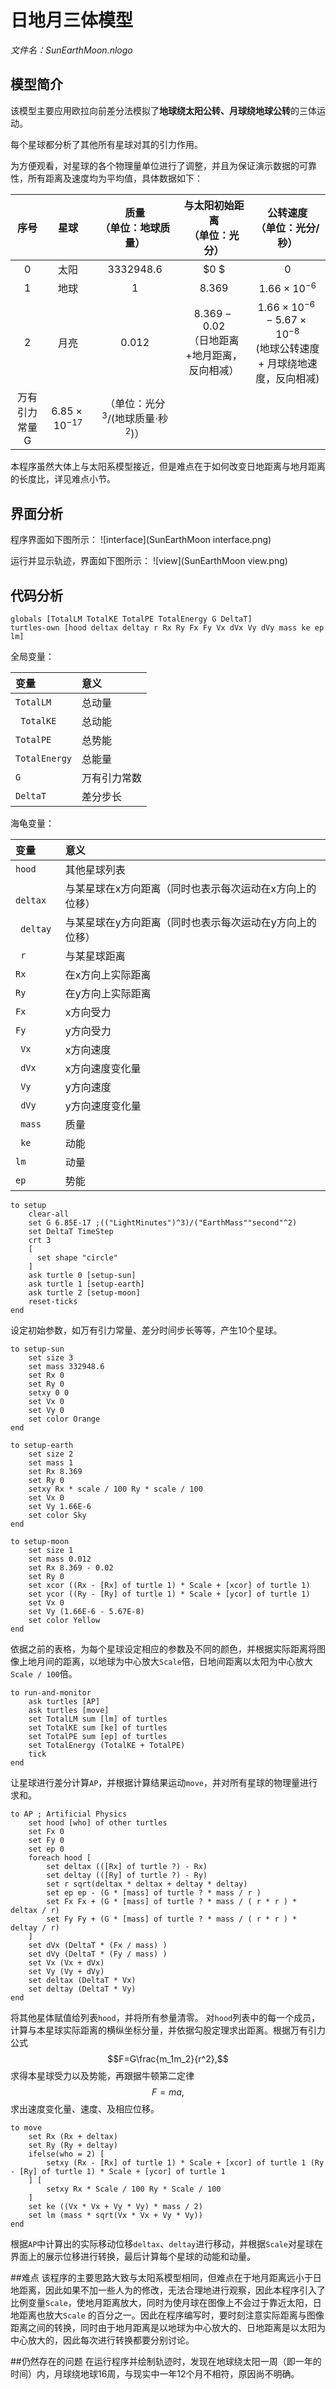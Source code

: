 # 日地月三体模型 
*文件名：SunEarthMoon.nlogo*

## 模型简介
该模型主要应用欧拉向前差分法模拟了**地球绕太阳公转、月球绕地球公转**的三体运动。

每个星球都分析了其他所有星球对其的引力作用。

为方便观看，对星球的各个物理量单位进行了调整，并且为保证演示数据的可靠性，所有距离及速度均为平均值，具体数据如下：

| 序号	| 星球	| 质量<br>（单位：地球质量）	| 与太阳初始距离<br>（单位：光分）	| 公转速度<br>（单位：光分/秒）	|
|:-:|:-:|:-:|:-:|:-:|
| 0	| 太阳	| $3332948.6$	| $0	$| $0$	|
| 1	| 地球	| $1$	| $8.369$	| $1.66\times10^{-6}$	|
| 2	| 月亮	| $0.012$	| $8.369-0.02$<br>（日地距离+地月距离，反向相减）	| $1.66\times10^{-6} - 5.67\times10^{-8}$ <br> (地球公转速度 + 月球绕地速度，反向相减)	|
|万有引力常量G|$6.85\times10^{-17}$|（单位：光分$^3$/(地球质量$\cdot$秒$^2$)）|

本程序虽然大体上与太阳系模型接近，但是难点在于如何改变日地距离与地月距离的长度比，详见难点小节。

## 界面分析
程序界面如下图所示：
![interface](SunEarthMoon interface.png)

运行并显示轨迹，界面如下图所示：
![view](SunEarthMoon view.png)


## 代码分析
```NetLogo
globals [TotalLM TotalKE TotalPE TotalEnergy G DeltaT]
turtles-own [hood deltax deltay r Rx Ry Fx Fy Vx dVx Vy dVy mass ke ep lm]
```

全局变量：

|变量|意义 |
|:---|:---|
| `TotalLM`| 总动量	|
|` TotalKE`| 总动能	|
| `TotalPE`| 总势能	|
| `TotalEnergy`| 总能量	|
| `G`| 万有引力常数	|
| `DeltaT`| 差分步长	|

海龟变量：

|变量|意义 |
|:---|:---|
| `hood`| 其他星球列表|
|`  deltax`| 与某星球在x方向距离（同时也表示每次运动在x方向上的位移）|
| ` deltay`| 与某星球在y方向距离（同时也表示每次运动在y方向上的位移）|
| ` r`|与某星球距离|
|`Rx`|在x方向上实际距离|
|`Ry`|在y方向上实际距离|
| `Fx`| x方向受力	|
| `Fy`| y方向受力|
| ` Vx`| x方向速度|
|` dVx`| x方向速度变化量	|
| ` Vy`| y方向速度	|
| ` dVy`| y方向速度变化量	|
| ` mass`| 质量	|
| ` ke`|动能|
| ` lm `| 动量|
| `ep`| 势能|

```NetLogo
to setup
    clear-all
    set G 6.85E-17 ;(("LightMinutes")^3)/("EarthMass""second"^2)
    set DeltaT TimeStep
    crt 3 
    [
      set shape "circle"
    ]
    ask turtle 0 [setup-sun]
    ask turtle 1 [setup-earth]
    ask turtle 2 [setup-moon]
    reset-ticks
end
```

设定初始参数，如万有引力常量、差分时间步长等等，产生10个星球。

```NetLogo
to setup-sun
    set size 3 
    set mass 332948.6
    set Rx 0
    set Ry 0
    setxy 0 0
    set Vx 0
    set Vy 0
    set color Orange
end

to setup-earth
    set size 2 
    set mass 1
    set Rx 8.369
    set Ry 0
    setxy Rx * scale / 100 Ry * scale / 100
    set Vx 0
    set Vy 1.66E-6
    set color Sky
end

to setup-moon
    set size 1
    set mass 0.012
    set Rx 8.369 - 0.02
    set Ry 0
    set xcor ((Rx - [Rx] of turtle 1) * Scale + [xcor] of turtle 1)
    set ycor ((Ry - [Ry] of turtle 1) * Scale + [ycor] of turtle 1)
    set Vx 0
    set Vy (1.66E-6 - 5.67E-8)
    set color Yellow
end
```

依据之前的表格，为每个星球设定相应的参数及不同的颜色，并根据实际距离将图像上地月间的距离，以地球为中心放大`Scale`倍，日地间距离以太阳为中心放大`Scale / 100`倍。

```NetLogo
to run-and-monitor
    ask turtles [AP]
    ask turtles [move]
    set TotalLM sum [lm] of turtles
    set TotalKE sum [ke] of turtles
    set TotalPE sum [ep] of turtles
    set TotalEnergy (TotalKE + TotalPE)
    tick
end
```

让星球进行差分计算`AP`，并根据计算结果运动`move`，并对所有星球的物理量进行求和。

```NetLogo
to AP ; Artificial Physics
    set hood [who] of other turtles
    set Fx 0
    set Fy 0
    set ep 0
    foreach hood [
        set deltax (([Rx] of turtle ?) - Rx)
        set deltay (([Ry] of turtle ?) - Ry)
        set r sqrt(deltax * deltax + deltay * deltay)
        set ep ep - (G * [mass] of turtle ? * mass / r )
        set Fx Fx + (G * [mass] of turtle ? * mass / ( r * r ) * deltax / r)
        set Fy Fy + (G * [mass] of turtle ? * mass / ( r * r ) * deltay / r)
    ]
    set dVx (DeltaT * (Fx / mass) )
    set dVy (DeltaT * (Fy / mass) )
    set Vx (Vx + dVx)
    set Vy (Vy + dVy)
    set deltax (DeltaT * Vx)
    set deltay (DeltaT * Vy)
end
```
将其他星体赋值给列表`hood`，并将所有参量清零。
对`hood`列表中的每一个成员，计算与本星球实际距离的横纵坐标分量，并依据勾股定理求出距离。根据万有引力公式$$F=G\frac{m_1m_2}{r^2},$$求得本星球受力以及势能，再跟据牛顿第二定律$$F=ma,$$求出速度变化量、速度、及相应位移。

```NetLogo
to move
    set Rx (Rx + deltax)
    set Ry (Ry + deltay)
    ifelse(who = 2) [
        setxy (Rx - [Rx] of turtle 1) * Scale + [xcor] of turtle 1 (Ry - [Ry] of turtle 1) * Scale + [ycor] of turtle 1
    ] [
        setxy Rx * Scale / 100 Ry * Scale / 100
    ]
    set ke ((Vx * Vx + Vy * Vy) * mass / 2)
    set lm (mass * sqrt(Vx * Vx + Vy * Vy))
end
```
根据`AP`中计算出的实际移动位移`deltax`、`deltay`进行移动，并根据`Scale`对星球在界面上的展示位移进行转换，最后计算每个星球的动能和动量。

##难点
该程序的主要思路大致与太阳系模型相同，但难点在于地月距离远小于日地距离，因此如果不加一些人为的修改，无法合理地进行观察，因此本程序引入了比例变量`Scale`，使地月距离放大，同时为使月球在图像上不会过于靠近太阳，日地距离也放大`Scale` 的百分之一。因此在程序编写时，要时刻注意实际距离与图像距离之间的转换，同时由于地月距离是以地球为中心放大的、日地距离是以太阳为中心放大的，因此每次进行转换都要分别讨论。


##仍然存在的问题
在运行程序并绘制轨迹时，发现在地球绕太阳一周（即一年的时间）内，月球绕地球16周，与现实中一年12个月不相符，原因尚不明确。
